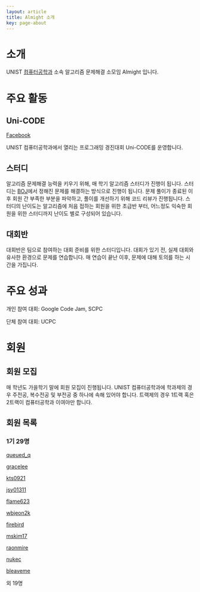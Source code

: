 ```yaml
---
layout: article
title: Almight 소개
key: page-about
---
```


# 소개

UNIST [컴퓨터공학과](https://cse.unist.ac.kr/) 소속 알고리즘 문제해결 소모임 Almight 입니다.

# 주요 활동

## Uni-CODE

[Facebook](https://www.facebook.com/unist.unicode)

UNIST 컴퓨터공학과에서 열리는 프로그래밍 경진대회 Uni-CODE를 운영합니다.

## 스터디

알고리즘 문제해결 능력을 키우기 위해, 매 학기 알고리즘 스터디가 진행이 됩니다.
스터디는 [BOJ](https://acmicpc.net)에서 정해진 문제를 해결하는 방식으로 진행이 됩니다.
문제 풀이가 종료된 이후 회원 간 부족한 부분을 파악하고, 풀이를 개선하기 위해 코드 리뷰가 진행됩니다.
스터디의 난이도는 알고리즘에 처음 접하는 회원을 위한 초급반 부터, 어느정도 익숙한 회원을 위한 스터디까지 난이도 별로 구성되어 있습니다.

## 대회반

대회반은 팀으로 참여하는 대회 준비를 위한 스터디입니다.
대회가 있기 전, 실제 대회와 유사한 환경으로 문제를 연습합니다.
매 연습이 끝난 이후, 문제에 대해 토의를 하는 시간을 가집니다.

# 주요 성과

개인 참여 대회: Google Code Jam, SCPC

단체 참여 대회: UCPC

# 회원

## 회원 모집

매 학년도 가을학기 말에 회원 모집이 진행됩니다.
UNIST 컴퓨터공학과에 학과제의 경우 주전공, 복수전공 및 부전공 중 하나에 속해 있어야 합니다.
트랙제의 경우 1트랙 혹은 2트랙이 컴퓨터공학과 이여야만 합니다.

## 회원 목록

### 1기 29명

[queued_q](https://www.acmicpc.net/user/queued_q)

[gracelee](https://www.acmicpc.net/user/gracelee)

[kts0921](https://www.acmicpc.net/user/kts0921)

[jsy01311](https://www.acmicpc.net/user/jsy01311)

[flame623](https://www.acmicpc.net/user/flame623)

[wbjeon2k](https://www.acmicpc.net/user/wbjeon2k)

[firebird](https://www.acmicpc.net/user/firebird)

[mskim17](https://www.acmicpc.net/user/mskim17)

[raonmire](https://www.acmicpc.net/user/raonmire)

[nukec](https://www.acmicpc.net/user/nukec)

[bleaveme](https://www.acmicpc.net/user/bleaveme)

외 19명
